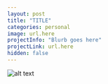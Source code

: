 ```yaml
---
layout: post
title: "TITLE"
categories: personal
image: url.here
projectInfo: "Blurb goes here"
projectLink: url.here
hidden: false
---
```


![alt text][headerImg]
<!-- ALSO PUT THIS IN THE image: PART OF THE POST HEAD -->



<!-- more -->



[headerImg]: URL "altText"
